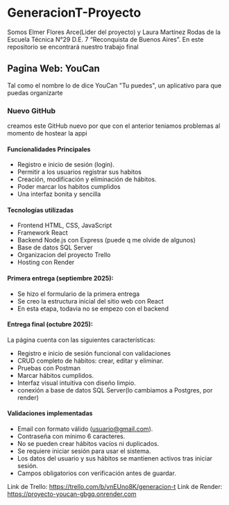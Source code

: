 # GeneracionT-Proyecto
Somos Elmer Flores Arce(Lider del proyecto) y Laura Martínez Rodas de la Escuela Técnica N°29 D.E. 7 “Reconquista de Buenos Aires”.
En este repositorio se encontrará nuestro trabajo final
## Pagina Web: YouCan
Tal como el nombre lo de dice YouCan "Tu puedes", un aplicativo para que puedas organizarte

### Nuevo GitHub 
creamos este GitHub nuevo por que con el anterior teniamos problemas al momento de hostear la appi

#### Funcionalidades Principales
- Registro e inicio de sesión (login).
- Permitir a los usuarios registrar sus habitos
- Creación, modificación y eliminación de hábitos.
- Poder marcar los habitos cumplidos
- Una interfaz bonita y sencilla

#### Tecnologías utilizadas
- Frontend HTML, CSS, JavaScript
- Framework React
- Backend Node.js con Express (puede q me olvide de algunos)
- Base de datos SQL Server
- Organizacion del proyecto Trello
- Hosting con Render

#### Primera entrega (septiembre 2025):
- Se hizo el formulario de la primera entrega
- Se creo la estructura inicial del sitio web con React
- En esta etapa, todavia no se empezo con el backend

#### Entrega final (octubre 2025):
La página cuenta con las siguientes características:
- Registro e inicio de sesión funcional con validaciones
- CRUD completo de hábitos: crear, editar y eliminar.
- Pruebas con Postman
- Marcar hábitos cumplidos.
- Interfaz visual intuitiva con diseño limpio.
- conexión a base de datos SQL Server(lo cambiamos a Postgres, por render)

#### Validaciones implementadas

- Email con formato válido (usuario@gmail.com).
- Contraseña con mínimo 6 caracteres.
- No se pueden crear hábitos vacíos ni duplicados.
- Se requiere iniciar sesión para usar el sistema.
- Los datos del usuario y sus hábitos se mantienen activos tras iniciar sesión.
- Campos obligatorios con verificación antes de guardar.

Link de Trello: https://trello.com/b/vnEUno8K/generacion-t
Link de Render: https://proyecto-youcan-gbgq.onrender.com
